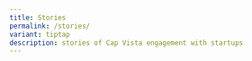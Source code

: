 ```yaml
---
title: Stories
permalink: /stories/
variant: tiptap
description: stories of Cap Vista engagement with startups
---
```

<p></p>